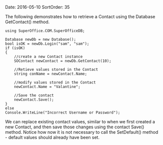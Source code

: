 Date: 2016-05-10
SortOrder: 35

The following demonstrates how to retrieve a Contact using the Database GetContact() method.

```
using SuperOffice.COM.SuperOfficeDB;
 
Database newDb = new Database();
bool isOK = newDb.Login("sam", "sam");
if (isOK)
{
    //create a new Contact instance
    SOContact newContact = newDb.GetContact(10);
 
    //Retieve values stored in the Contact
    string conName = newContact.Name;
 
    //modify values stored in the Contact
    newContact.Name = "Valantine";
 
    //Save the contact
    newContact.Save();
}
else
Console.WriteLine("Incorrect Username or Password");
```

We can replace existing contact values, similar to when we first created a new Contact, and then save those changes using the contact Save() method. Notice how now it is not necessary to call the SetDefault() method - default values should already have been set.
